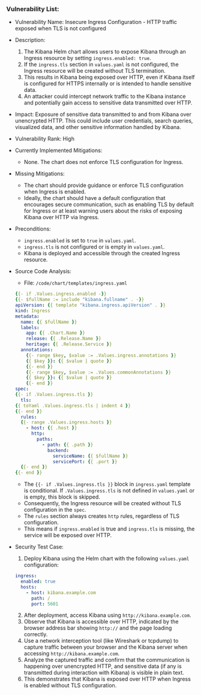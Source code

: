 ### Vulnerability List:

- Vulnerability Name: Insecure Ingress Configuration - HTTP traffic exposed when TLS is not configured
- Description:
    1. The Kibana Helm chart allows users to expose Kibana through an Ingress resource by setting `ingress.enabled: true`.
    2. If the `ingress.tls` section in `values.yaml` is not configured, the Ingress resource will be created without TLS termination.
    3. This results in Kibana being exposed over HTTP, even if Kibana itself is configured for HTTPS internally or is intended to handle sensitive data.
    4. An attacker could intercept network traffic to the Kibana instance and potentially gain access to sensitive data transmitted over HTTP.
- Impact: Exposure of sensitive data transmitted to and from Kibana over unencrypted HTTP. This could include user credentials, search queries, visualized data, and other sensitive information handled by Kibana.
- Vulnerability Rank: High
- Currently Implemented Mitigations:
    - None. The chart does not enforce TLS configuration for Ingress.
- Missing Mitigations:
    - The chart should provide guidance or enforce TLS configuration when Ingress is enabled.
    - Ideally, the chart should have a default configuration that encourages secure communication, such as enabling TLS by default for Ingress or at least warning users about the risks of exposing Kibana over HTTP via Ingress.
- Preconditions:
    - `ingress.enabled` is set to `true` in `values.yaml`.
    - `ingress.tls` is not configured or is empty in `values.yaml`.
    - Kibana is deployed and accessible through the created Ingress resource.
- Source Code Analysis:
    - File: `/code/chart/templates/ingress.yaml`
    ```yaml
    {{- if .Values.ingress.enabled -}}
    {{- $fullName := include "kibana.fullname" . -}}
    apiVersion: {{ template "kibana.ingress.apiVersion" . }}
    kind: Ingress
    metadata:
      name: {{ $fullName }}
      labels:
        app: {{ .Chart.Name }}
        release: {{ .Release.Name }}
        heritage: {{ .Release.Service }}
      annotations:
        {{- range $key, $value := .Values.ingress.annotations }}
        {{ $key }}: {{ $value | quote }}
        {{- end }}
        {{- range $key, $value := .Values.commonAnnotations }}
        {{ $key }}: {{ $value | quote }}
        {{- end }}
    spec:
    {{- if .Values.ingress.tls }}
      tls:
    {{ toYaml .Values.ingress.tls | indent 4 }}
    {{- end }}
      rules:
      {{- range .Values.ingress.hosts }}
        - host: {{ .host }}
          http:
            paths:
              - path: {{ .path }}
                backend:
                  serviceName: {{ $fullName }}
                  servicePort: {{ .port }}
      {{- end }}
    {{- end }}
    ```
    - The `{{- if .Values.ingress.tls }}` block in `ingress.yaml` template is conditional. If `.Values.ingress.tls` is not defined in `values.yaml` or is empty, this block is skipped.
    - Consequently, the Ingress resource will be created without TLS configuration in the `spec`.
    - The `rules` section always creates `http` rules, regardless of TLS configuration.
    - This means if `ingress.enabled` is true and `ingress.tls` is missing, the service will be exposed over HTTP.

- Security Test Case:
    1. Deploy Kibana using the Helm chart with the following `values.yaml` configuration:
    ```yaml
    ingress:
      enabled: true
      hosts:
        - host: kibana.example.com
          path: /
          port: 5601
    ```
    2. After deployment, access Kibana using `http://kibana.example.com`.
    3. Observe that Kibana is accessible over HTTP, indicated by the browser address bar showing `http://` and the page loading correctly.
    4. Use a network interception tool (like Wireshark or tcpdump) to capture traffic between your browser and the Kibana server when accessing `http://kibana.example.com`.
    5. Analyze the captured traffic and confirm that the communication is happening over unencrypted HTTP, and sensitive data (if any is transmitted during interaction with Kibana) is visible in plain text.
    6. This demonstrates that Kibana is exposed over HTTP when Ingress is enabled without TLS configuration.